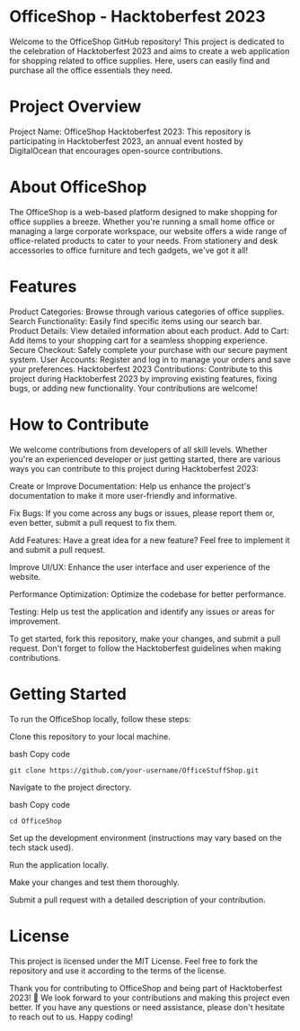 # OfficeShop - Hacktoberfest 2023
Welcome to the OfficeShop GitHub repository! This project is dedicated to the celebration of Hacktoberfest 2023 and aims to create a web application for shopping related to office supplies. Here, users can easily find and purchase all the office essentials they need.

# Project Overview
Project Name: OfficeShop
Hacktoberfest 2023: This repository is participating in Hacktoberfest 2023, an annual event hosted by DigitalOcean that encourages open-source contributions.
# About OfficeShop
The OfficeShop is a web-based platform designed to make shopping for office supplies a breeze. Whether you're running a small home office or managing a large corporate workspace, our website offers a wide range of office-related products to cater to your needs. From stationery and desk accessories to office furniture and tech gadgets, we've got it all!

# Features
Product Categories: Browse through various categories of office supplies.
Search Functionality: Easily find specific items using our search bar.
Product Details: View detailed information about each product.
Add to Cart: Add items to your shopping cart for a seamless shopping experience.
Secure Checkout: Safely complete your purchase with our secure payment system.
User Accounts: Register and log in to manage your orders and save your preferences.
Hacktoberfest 2023 Contributions: Contribute to this project during Hacktoberfest 2023 by improving existing features, fixing bugs, or adding new functionality. Your contributions are welcome!
# How to Contribute
We welcome contributions from developers of all skill levels. Whether you're an experienced developer or just getting started, there are various ways you can contribute to this project during Hacktoberfest 2023:

Create or Improve Documentation: Help us enhance the project's documentation to make it more user-friendly and informative.

Fix Bugs: If you come across any bugs or issues, please report them or, even better, submit a pull request to fix them.

Add Features: Have a great idea for a new feature? Feel free to implement it and submit a pull request.

Improve UI/UX: Enhance the user interface and user experience of the website.

Performance Optimization: Optimize the codebase for better performance.

Testing: Help us test the application and identify any issues or areas for improvement.

To get started, fork this repository, make your changes, and submit a pull request. Don't forget to follow the Hacktoberfest guidelines when making contributions.

# Getting Started
To run the OfficeShop locally, follow these steps:

Clone this repository to your local machine.

bash
Copy code
```
git clone https://github.com/your-username/OfficeStuffShop.git
```
Navigate to the project directory.

bash
Copy code
```
cd OfficeShop
```
Set up the development environment (instructions may vary based on the tech stack used).

Run the application locally.

Make your changes and test them thoroughly.

Submit a pull request with a detailed description of your contribution.


# License
This project is licensed under the MIT License. Feel free to fork the repository and use it according to the terms of the license.

Thank you for contributing to OfficeShop and being part of Hacktoberfest 2023! 🎉 We look forward to your contributions and making this project even better. If you have any questions or need assistance, please don't hesitate to reach out to us. Happy coding!
